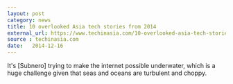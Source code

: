 ```yaml
---
layout: post
category: news
title: 10 overlooked Asia tech stories from 2014
external_url: https://www.techinasia.com/10-overlooked-asia-tech-stories-2014/
source : techinasia.com
date:   2014-12-16
---
```


It's [Subnero] trying to make the internet possible underwater, which is a huge challenge given that seas and oceans are turbulent and choppy. 